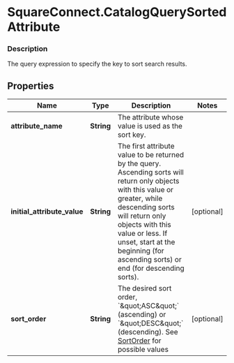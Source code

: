 # SquareConnect.CatalogQuerySortedAttribute

### Description

The query expression to specify the key to sort search results.

## Properties
Name | Type | Description | Notes
------------ | ------------- | ------------- | -------------
**attribute_name** | **String** | The attribute whose value is used as the sort key. | 
**initial_attribute_value** | **String** | The first attribute value to be returned by the query. Ascending sorts will return only objects with this value or greater, while descending sorts will return only objects with this value or less. If unset, start at the beginning (for ascending sorts) or end (for descending sorts). | [optional] 
**sort_order** | **String** | The desired sort order, &#x60;\&quot;ASC\&quot;&#x60; (ascending) or &#x60;\&quot;DESC\&quot;&#x60; (descending). See [SortOrder](#type-sortorder) for possible values | [optional] 



